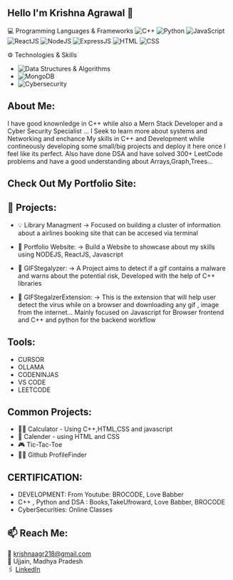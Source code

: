 ## Hello I'm Krishna Agrawal 👋

💻 Programming Languages & Frameworks
 ![C++](https://img.shields.io/badge/C++-00599C?style=for-the-badge&logo=c%2B%2B&logoColor=white)
 ![Python](https://img.shields.io/badge/Python-3776AB?style=for-the-badge&logo=python&logoColor=white)
 ![JavaScript](https://img.shields.io/badge/JavaScript-F7DF1E?style=for-the-badge&logo=javascript&logoColor=black)
 ![ReactJS](https://img.shields.io/badge/React-61DAFB?style=for-the-badge&logo=react&logoColor=black)
 ![NodeJS](https://img.shields.io/badge/Node.js-339933?style=for-the-badge&logo=node.js&logoColor=white)
 ![ExpressJS](https://img.shields.io/badge/Express.js-000000?style=for-the-badge&logo=express&logoColor=white)
 ![HTML](https://img.shields.io/badge/HTML5-E34F26?style=for-the-badge&logo=html5&logoColor=white)
![CSS](https://img.shields.io/badge/CSS3-1572B6?style=for-the-badge&logo=css3&logoColor=white)


⚙️ Technologies & Skills
- ![Data Structures & Algorithms](https://img.shields.io/badge/DSA-informational?style=for-the-badge&labelColor=333333&color=a434b9)
- ![MongoDB](https://img.shields.io/badge/MongoDB-47A248?style=for-the-badge&logo=mongodb&logoColor=white)
- ![Cybersecurity](https://img.shields.io/badge/Cybersecurity-black?style=for-the-badge&logo=github-actions&logoColor=white)


## About Me:
I have good knownledge in C++ while also a Mern Stack Developer and a Cyber Security Specialist ... I Seek to learn more about systems and Networking and enchance My skills in  C++ and Development while contineously developing some small/big projects and deploy it here once I feel like its perfect.
Also have done DSA and have solved 300+ LeetCode problems and have a good understanding about Arrays,Graph,Trees...
##

## Check Out My Portfolio Site:

##
## 🚀 Projects:
- 💡 Library Managment
    -> Focused on building a cluster of information about a airlines booking site that can be accesed via terminal

- 🎈 Portfolio Website:
    -> Build a Website to showcase about my skills using NODEJS, ReactJS, Javascript 

- 🏪 GIFStegalyzer:
    -> A Project aims to detect if a gif contains a malware and warns about the potential risk, Developed with the help of C++ libraries

- 🎡 GIFStegalzerExtension:
    -> This is the extension that will help user detect the virus while on a browser and downloading any gif , image from the internet... Mainly focused on Javascript for Browser frontend and C++ and python for the backend workflow  

## Tools:
- CURSOR
- OLLAMA
- CODENINJAS
- VS CODE
- LEETCODE
##

## Common Projects:
- 👩‍🏫 Calculator - Using C++,HTML,CSS and javascript
- 📆 Calender - using HTML and CSS
- 🎮 Tic-Tac-Toe
- 😶‍🌫️ Github ProfileFinder 
##

## CERTIFICATION:
- DEVELOPMENT: From Youtube: BROCODE, Love Babber
- C++ , Python and DSA : Books,TakeUfroward, Love Babber, BROCODE
- CyberSecurities: Online Classes
##

## 📫 Reach Me:
📧 krishnaagr218@gmail.com  
📍 Ujjain, Madhya Pradesh  
🖇️ [LinkedIn](https://www.linkedin.com/in/krishna-agrawal10/)
##
